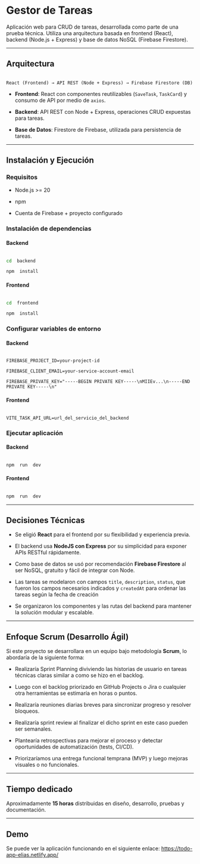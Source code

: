# Gestor de Tareas

  
Aplicación web para CRUD de tareas, desarrollada como parte de una prueba técnica. Utiliza una arquitectura basada en frontend (React), backend (Node.js + Express) y base de datos NoSQL (Firebase Firestore).
  

---

  

## Arquitectura

  

```

React (Frontend) → API REST (Node + Express) → Firebase Firestore (DB)

```

  

-  **Frontend**: React con componentes reutilizables (`SaveTask`, `TaskCard`) y consumo de API por medio de `axios`.

-  **Backend**: API REST con Node + Express, operaciones CRUD expuestas para tareas.

-  **Base de Datos**: Firestore de Firebase, utilizada para persistencia de tareas.

  

---

  

## Instalación y Ejecución

  

###  Requisitos

- Node.js >= 20

- npm

- Cuenta de Firebase + proyecto configurado

  

### Instalación de dependencias

#### Backend

```bash

cd  backend

npm  install

```

  

#### Frontend

```bash

cd  frontend

npm  install

```

  

### Configurar variables de entorno

  

#### Backend

```env

FIREBASE_PROJECT_ID=your-project-id

FIREBASE_CLIENT_EMAIL=your-service-account-email

FIREBASE_PRIVATE_KEY="-----BEGIN PRIVATE KEY-----\nMIIEv...\n-----END PRIVATE KEY-----\n"

```

  

#### Frontend

```env

VITE_TASK_API_URL=url_del_servicio_del_backend

```

  
  

### Ejecutar aplicación

  

#### Backend

```bash

npm  run  dev

```

  

#### Frontend

```bash

npm  run  dev

```

  

---

  

## Decisiones Técnicas

  

- Se eligió **React** para el frontend por su flexibilidad y experiencia previa.

- El backend usa **NodeJS con Express** por su simplicidad para exponer APIs RESTful rápidamente.

- Como base de datos se usó por recomendación **Firebase Firestore** al ser NoSQL, gratuito y fácil de integrar con Node.

- Las tareas se modelaron con campos `title`, `description`, `status`, que fueron los campos necesarios indicados y `createdAt` para ordenar las tareas según la fecha de creación

- Se organizaron los componentes y las rutas del backend para mantener la solución modular y escalable.

  

---

  

## Enfoque Scrum (Desarrollo Ágil)

  

Si este proyecto se desarrollara en un equipo bajo metodología **Scrum**, lo abordaría de la siguiente forma:

  

-  Realizaría Sprint Planning diviviendo las historias de usuario en tareas técnicas claras similar a como se hizo en el backlog.

-  Luego con el backlog priorizado en GitHub Projects o Jira o cualquier otra herramientas se estimaría en horas o puntos.

-  Realizaría reuniones diarias breves para sincronizar progreso y resolver bloqueos.

-  Realizaría sprint review al finalizar el dicho sprint en este caso pueden ser semanales.

-  Plantearía retrospectivas para mejorar el proceso y detectar oportunidades de automatización (tests, CI/CD).

-  Priorizaríamos una entrega funcional temprana (MVP) y luego mejoras visuales o no funcionales.
 
  

---

  

## Tiempo dedicado

  

Aproximadamente **15 horas** distribuidas en diseño, desarrollo, pruebas y documentación.

  
---

## Demo

  

Se puede ver la aplicación funcionando en el siguiente enlace: https://todo-app-elias.netlify.app/